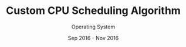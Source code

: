 ---
title: Custom CPU Scheduling Algorithm
subtitle: Operating System
layout: default
modal-id: 2
date: Sep 2016 - Nov 2016
img: cpu.png
thumbnail: cpu.png
alt: Custom CPU Scheduling Algorithm
project-date: Sep 2016 - Nov 2016
category: Algorithm and Programming
description: Used dynamic time quantum calculated by custom formula especially developed to solve the problem of starvation in Process scheduling. The errors were calculated and the conclusions were drawn based on the performance of all the different scheduling algorithms.
---